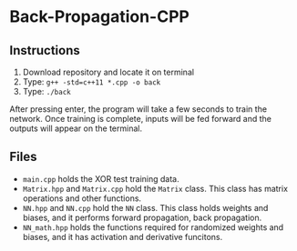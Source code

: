 # Back-Propagation-CPP

## Instructions
1. Download repository and locate it on terminal
2. Type: `g++ -std=c++11 *.cpp -o back`
3. Type: `./back`

After pressing enter, the program will take a few seconds to train the network. Once training is complete, inputs will be fed forward and the outputs will appear on the terminal.
## Files
- `main.cpp` holds the XOR test training data.
- `Matrix.hpp` and `Matrix.cpp` hold the `Matrix` class. This class has matrix operations and other functions.
- `NN.hpp` and `NN.cpp` hold the `NN` class. This class holds weights and biases, and it performs forward propagation, back propagation.
- `NN_math.hpp` holds the functions required for randomized weights and biases, and it has activation and derivative funcitons.
